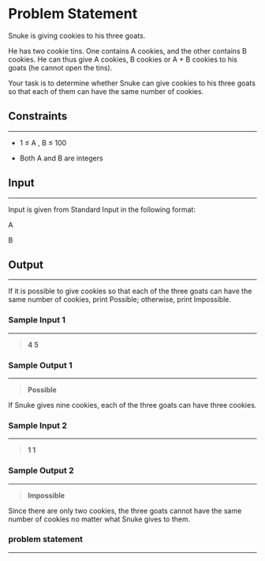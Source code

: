 # Problem Statement
Snuke is giving cookies to his three goats.

He has two cookie tins. One contains 
A
 cookies, and the other contains 
B
 cookies. He can thus give 
A
 cookies, 
B
 cookies or 
A
+
B
 cookies to his goats (he cannot open the tins).

Your task is to determine whether Snuke can give cookies to his three goats so that each of them can have the same number of cookies.


## Constraints
---
* 1
≤
A
,
B
≤
100

* Both 
A
 and 
B
 are integers

## Input
----
Input is given from Standard Input in the following format:

A
 
B


## Output
---
If it is possible to give cookies so that each of the three goats can have the same number of cookies, print Possible; otherwise, print Impossible.

### Sample Input 1
----
> **4 5**

### Sample Output  1
----
> **Possible**

If Snuke gives nine cookies, each of the three goats can have three cookies.

 ### Sample Input 2
----
> **1 1**

### Sample Output  2
----
> **Impossible**

Since there are only two cookies, the three goats cannot have the same number of cookies no matter what Snuke gives to them.


### problem statement
---
